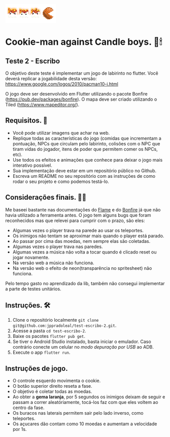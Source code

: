 ![3 velas seguindo um cookie com boca](./assets/images/splash.png) 

# Cookie-man against Candle boys. 🍪🕯
## Teste 2 - Escribo 

O objetivo deste teste é implementar um jogo de labirinto no flutter. Você deverá replicar a jogabilidade desta versão: https://www.google.com/logos/2010/pacman10-i.html

O jogo deve ser desenvolvido em Flutter utilizando o pacote Bonfire (https://pub.dev/packages/bonfire). O mapa deve ser criado utilizando o Tiled (https://www.mapeditor.org/).

## Requisitos. 📃

- Você pode utilizar imagens que achar na web.
- Replique todas as características do jogo (comidas que incrementam a pontuação, NPCs que circulam pelo labirinto, colisões com o NPC que tiram vidas do jogador, itens de poder que permitem comer os NPCs, etc).
- Use todos os efeitos e animações que conhece para deixar o jogo mais interativo possível.
- Sua implementação deve estar em um repositório público no Github.
- Escreva um README no seu repositório com as instruções de como rodar o seu projeto e como podemos testá-lo.

## Considerações finais. 👨‍🏫

Me baseei bastante nas documentações do [Flame](https://docs.flame-engine.org/1.2.0) e do [Bonfire](https://bonfire-engine.github.io/) já que não havia utilizado a ferramenta antes. O jogo tem alguns bugs que foram reconhecidos mas que relevei para cumprir com o prazo, são eles:

* Algumas vezes o player trava na parede ao usar os teleportes.
* Os inimigos não tentam se aproximar mais quando o player está parado.
* Ao passar por cima das moedas, nem sempre elas são coletadas.
* Algumas vezes o player trava nas paredes.
* Algumas vezes a música não volta a tocar quando é clicado reset ou jogar novamente.
* Na versão web a música não funciona.
* Na versão web o efeito de neon(transparência no spritesheet) não funciona.

Pelo tempo gasto no aprendizado da lib, também não consegui implementar a parte de testes unitários.

## Instruções. 🛠

1. Clone o repositório localmente `git clone git@github.com:jppradoleal/test-escribo-2.git`.
2. Acesse a pasta `cd test-escribo-2`.
3. Baixe os pacotes `flutter pub get`.
4. Se tiver o Android Studio instalado, basta iniciar o emulador. Caso contrário conecte um celular no *modo depuração por USB* ao ADB.
5. Execute o app `flutter run`.

## Instruções de jogo.

* O controle esquerdo movimenta o cookie.
* O botão superior direito reseta a fase.
* O objetivo é coletar todas as moedas.
* Ao obter a **gema laranja**, por 5 segundos os inimigos deixam de seguir e passam a correr aleatóriamente, tocá-los faz com que eles voltem ao centro da fase.
* Os buracos nas laterais permitem sair pelo lado inverso, como teleportes.
* Os açucares dão contam como 10 moedas e aumentam a velocidade por 1s.